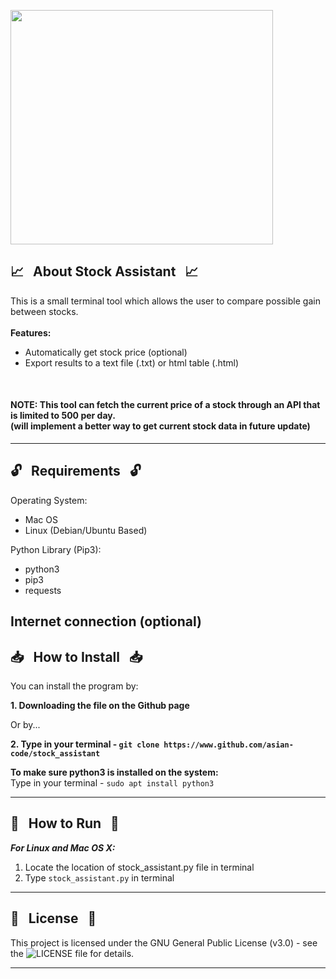 
<a href="https://raw.githubusercontent.com/asian-code/stock_assistant/master/Images/SAdemo.png" target="_blank"><img src="https://raw.githubusercontent.com/asian-code/stock_assistant/master/Images/SAdemo.png" align="top" border="0" width="420" height="375"></a>

## :chart_with_upwards_trend: &nbsp; About Stock Assistant &nbsp; :chart_with_upwards_trend:

This is a small terminal tool which allows the user to compare possible gain between stocks.<br><br>
**Features:**
* Automatically get stock price (optional)
* Export results to a text file (.txt) or html table (.html)

<br>

#### NOTE: This tool can fetch the current price of a stock through an API that is limited to 500 per day. <br>(will implement a better way to get current stock data in future update)

------------------------------------------------------------------------

## :unlock: &nbsp; Requirements &nbsp; :unlock:

Operating System:
* Mac OS 
* Linux (Debian/Ubuntu Based)

Python Library (Pip3):
* python3
* pip3
* requests

Internet connection (optional)
------------------------------------------------------------------------

## :inbox_tray: &nbsp; How to Install &nbsp; :inbox_tray:

You can install the program by:

**1. Downloading the file on the Github page**

Or by...

**2. Type in your terminal - `git clone https://www.github.com/asian-code/stock_assistant`**

**To make sure python3 is installed on the system:**<br>
Type in your terminal - `sudo apt install python3` <br>

------------------------------------------------------------------------

## :running: &nbsp; How to Run &nbsp; :running:

***For Linux and Mac OS X:***
1. Locate the location of stock_assistant.py file in terminal<br>
2. Type `stock_assistant.py` in terminal

------------------------------------------------------------------------

## :page_with_curl: &nbsp; License &nbsp; :page_with_curl:

This project is licensed under the GNU General Public License (v3.0) - see the ![LICENSE](https://github.com/asian-code/stockCompare/blob/master/LICENSE) file for details.

------------------------------------------------------------------------
